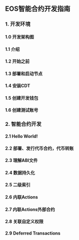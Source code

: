 ## EOS智能合约开发指南
### 1. 开发环境
#### 1.0 开发架构图
#### 1.1 介绍
#### 1.2 开始之前
#### 1.3 部署和启动节点
#### 1.4 安装CDT
#### 1.5 创建开发钱包
#### 1.6 创建测试账号
### 2. 智能合约开发
#### 2.1 Hello World!
#### 2.2 部署、发行代币合约，代币转账
#### 2.3 理解ABI文件
#### 2.4 数据持久化
#### 2.5 二级索引
#### 2.6 内联Actions
#### 2.7 内联Actions外部合约
#### 2.8 关联自定义权限
#### 2.9 Deferred Transactions

